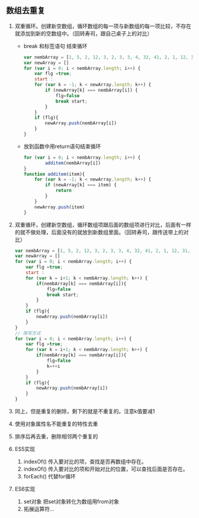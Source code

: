 ## 数组去重复

1. 双重循环。创建新空数组，循环数组的每一项与新数组的每一项比较，不存在就添加到新的空数组中。（回转寿司，跟自己桌子上的对比）

   * break 和标签语句 结束循环

     ```js
     var nembArray = [1, 5, 2, 12, 3, 2, 3, 3, 4, 32, 41, 2, 1, 12, 31, 23, 23, 12, 3, 23]
     var newArray = []
     for (var i = 0; i < nembArray.length; i++) {
         var flg =true;
         start : 
         for (var k = -1; k < newArray.length; k++) {
             if (newArray[k] === nembArray[i]) {
                 flg=false
                 break start;
             }
         }
         if (flg){
             newArray.push(nembArray[i])
         }
     }
     ```

   * 放到函数中用return语句结束循环

     ```js
     for (var i = 0; i < nembArray.length; i++) {
             additem(nembArray[i])
     }
     function additem(item){
         for (var k = -1; k < newArray.length; k++) {
             if (newArray[k] === item) {
                 return
             }
         }
         newArray.push(item)
     }
     ```

2. 双重循环，创建新空数组，循环数组项跟后面的数组项进行对比，后面有一样的就不做处理，后面没有的就放到新数组里面。（回转寿司，跟传送带上的对比）

   ```js
   var nembArray = [1, 5, 2, 12, 3, 2, 3, 3, 4, 32, 41, 2, 1, 12, 31, 23, 23, 12, 3, 23]
   var newArray = []
   for (var i = 0; i < nembArray.length; i++) {
       var flg =true;
       start :
       for (var k = i+1; k < nembArray.length; k++) {
           if(nembArray[k] === nembArray[i]){
               flg=false
               break start;
           }
       }
       if (flg){
           newArray.push(nembArray[i])
       }
   }
   // 简写方式
   for (var i = 0; i < nembArray.length; i++) {
       var flg =true;
       for (var k = i+1; k < nembArray.length; k++) {
           if(nembArray[k] === nembArray[i]){
               flg=false
               k=++i
           }
       }
       if (flg){
           newArray.push(nembArray[i])
       }
   }
   ```

3. 同上，但是重复的删除，剩下的就是不重复的。注意k值要减1

4. 使用对象属性名不能重复的特性去重

5. 排序后再去重，删除相邻两个重复的

6. ES5实现

   1. indexOf()  传入要对比的项，查找是否再数组中存在。
   2. indexOf()  传入要对比的项和开始对比的位置，可以查找后面是否存在。
   3. forEach()  代替for循环

7. ES6实现

   1. set对象  把set对象转化为数组用from对象 
   2. 拓展运算符... 